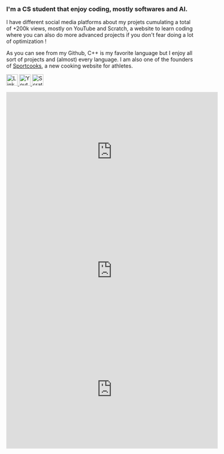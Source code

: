 ### I'm a CS student that enjoy coding, mostly softwares and AI.
I have different social media platforms about my projets cumulating a total of +200k views, mostly 
on YouTube and Scratch, a website to learn coding where you can also do more advanced projects if you don't fear doing a lot of optimization !

As you can see from my Github, C++ is my favorite language but I enjoy all sort of projects and (almost) every language.
I am also one of the founders of <a href="https://sportcooks.fr">Sportcooks</a>, a new cooking website for athletes.

<p align="left">
  <a href="https://www.linkedin.com/in/dorian-biagi/">
    <img src="https://img.shields.io/badge/LinkedIn-blue?style=for-the-badge&logo=linkedin&logoColor=white" alt="LinkedIn Badge" height="30px"/>
  </a>
  <a href="https://www.youtube.com/channel/UC2bqHEOtdeDQk3krOYv5ipQ">
    <img src="https://i.ibb.co/xF5m5bQ/youtube-140.png" alt="Youtube Badge" height="30px"/>
  </a>
  <a href="https://scratch.mit.edu/users/Dairop">
    <img src="https://i.ibb.co/SJhXdgF/scratch-265k.png" alt="Scratch Badge" height="30px"/>
  </a>
</p>

<p align="left">
  <iframe width="560" height="315" src="https://www.youtube.com/embed/m3RL3q7mTx0" title="Generate entire Worlds and Countries  !   -  C++ / SFML" frameborder="0" allow="accelerometer; autoplay; clipboard-write; encrypted-media; gyroscope; picture-in-picture; web-share" allowfullscreen></iframe>
  <iframe width="560" height="315" src="https://www.youtube.com/embed/aEoKkkrifrQ" title="Neural Network learns how to drive (and drift)  in C++ / SFML" frameborder="0" allow="accelerometer; autoplay; clipboard-write; encrypted-media; gyroscope; picture-in-picture; web-share" allowfullscreen></iframe>
  <iframe width="560" height="315" src="https://www.youtube.com/embed/KxlUuE6jKhM" title="Soft bodies experiments in python" frameborder="0" allow="accelerometer; autoplay; clipboard-write; encrypted-media; gyroscope; picture-in-picture; web-share" allowfullscreen></iframe>
</p>
